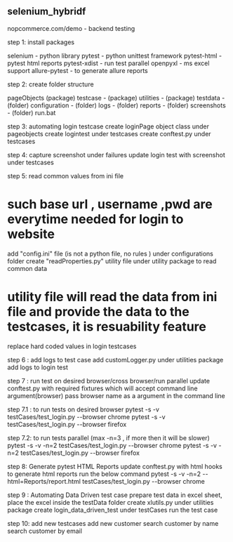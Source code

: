 ## selenium_hybridf

nopcommerce.com/demo - backend testing

step 1: install packages

selenium - python library
pytest  - python unittest framework
pytest-html - pytest html reports
pytest-xdist - run test parallel
openpyxl - ms excel support
allure-pytest - to generate allure reports

step 2: create folder structure

pageObjects (package)
testcase - (package)
utilities - (package)
testdata - (folder)
configuration - (folder)
logs -     (folder)
reports -    (folder)
screenshots -   (folder)
run.bat

step 3: automating login testcase
create loginPage object class under pageobjects
create logintest under testcases
create conftest.py under testcases

step 4: capture screenshot under failures
update login test with screenshot under testcases

step 5: read common values from ini file
# such base url , username ,pwd are everytime needed for login to website
add "config.ini" file (is not a python file, no rules ) under configurations folder
create "readProperties.py" utility file under utility package to read common data
# utility file will read the data from ini file and provide the data to the testcases, it is resuability feature
replace hard coded values in login testcases

step 6 : add logs to test case
add customLogger.py under utilities package
add logs to login test

step 7 : run test on desired browser/cross browser/run parallel
update conftest.py with required fixtures which will accept command line argument(browser)
pass browser name as a argument in the command line

step 7.1 : to run tests on desired browser
pytest -s -v testCases/test_login.py --browser chrome
pytest -s -v testCases/test_login.py --browser firefox

step 7.2: to run tests parallel (max -n=3 , if more then it will be slower)
pytest -s -v -n=2 testCases/test_login.py --browser chrome
pytest -s -v -n=2 testCases/test_login.py --browser firefox

step 8: Generate  pytest HTML Reports
update conftest.py with html hooks
to generate html reports run the below command
pytest -s -v -n=2 --html=Reports/report.html testCases/test_login.py --browser chrome

step 9 : Automating Data Driven test case
prepare test data in excel sheet, place the excel inside the testData folder
create xlutils.py under utilities package
create login_data_driven_test under testCases
run the test case

step 10: add new testcases
add new customer
search customer by name
search customer by email

